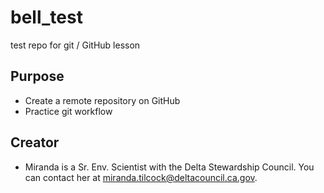 # bell_test
test repo for git / GitHub lesson

## Purpose
- Create a remote repository on GitHub
- Practice git workflow
  
## Creator

- Miranda is a Sr. Env. Scientist with the Delta Stewardship Council. You can contact her at [miranda.tilcock@deltacouncil.ca.gov](mailto:miranda.tilcock@deltacouncil.ca.gov).